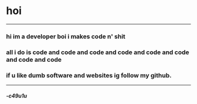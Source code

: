 # hoi
-------------------------------------------------------------------------------------
### hi im a developer boi i makes code n' shit
### all i do is code and code and code and code and code and code and code and code
### if u like dumb software and websites ig follow my github.
-------------------------------------------------------------------------------------

##### -c49u1u
<!---
c49u1u/c49u1u is a ✨ special ✨ repository because its `README.md` (this file) appears on your GitHub profile.
You can click the Preview link to take a look at your changes.
--->

